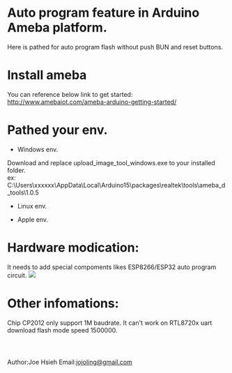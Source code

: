 # Auto program feature in Arduino Ameba platform.

Here is pathed for auto program flash without push BUN and reset buttons.

# Install ameba
You can reference below link to get started: http://www.amebaiot.com/ameba-arduino-getting-started/

# Pathed your env.

* Windows env.

Download and replace upload_image_tool_windows.exe to your installed folder.<br/>
ex: C:\Users\xxxxxx\AppData\Local\Arduino15\packages\realtek\tools\ameba_d_tools\1.0.5

* Linux env. 


* Apple env. 


# Hardware modication:
It needs to add special compoments likes ESP8266/ESP32 auto program circuit.
![](https://i.stack.imgur.com/fMrDh.png?raw=true)

# Other infomations:
Chip CP2012 only support 1M baudrate. It can't work on RTL8720x uart download flash mode speed 1500000.

#
<br/>Author:Joe Hsieh
Email:jojoling@gmail.com

